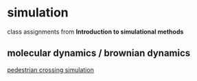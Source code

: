 # simulation

class assignments from **Introduction to simulational methods**

## molecular dynamics / brownian dynamics

[pedestrian crossing simulation](https://github.com/bhzsolt/simulation/tree/md_bd)
